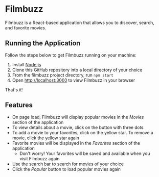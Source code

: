 # Filmbuzz

Filmbuzz is a React-based application that allows you to discover, search, and favorite movies.

## Running the Application

Follow the steps below to get Filmbuzz running on your machine:

1. Install [Node.js](https://nodejs.org/en)
2. Clone this GitHub repository into a local directory of your choice
3. From the filmbuzz project directory, run `npm start`
4. Open [http://localhost:3000](http://localhost:3000) to view Filmbuzz in your browser

That's it!

## Features

* On page load, Filmbuzz will display popular movies in the *Movies* section of the application
* To view details about a movie, click on the button with three dots
* To add a movie to your favorites, click on the yellow star. To remove a movie, click the yellow star again
* Favorite movies will be displayed in the *Favorites* section of the application
  * Don't worry! Your favorites will be saved and available when you visit Filmbuzz again
* Use the search bar to search for movies of your choice
* Click the *Popular* button to load popular movies again